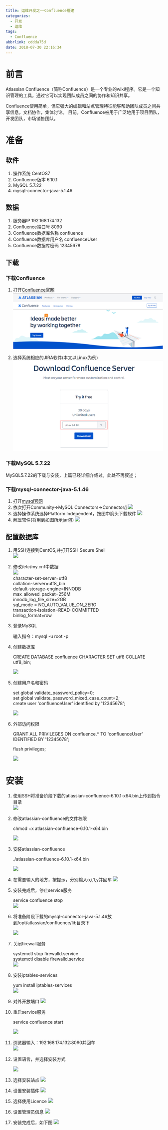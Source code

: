 ```yaml
---
title: 运维开发之——Confluence搭建
categories:
  - 开发
  - 运维
tags:
  - Confluence
abbrlink: cddda75d
date: 2018-07-30 22:16:34
---
```

# 前言
Atlassian Confluence（简称Confluence）是一个专业的wiki程序。它是一个知识管理的工具，通过它可以实现团队成员之间的协作和知识共享。

Confluence使用简单，但它强大的编辑和站点管理特征能够帮助团队成员之间共享信息，文档协作，集体讨论。 目前，Confluence被用于广泛地用于项目团队，开发团队，市场销售团队。

<!--more-->

# 准备
## 软件  
1. 操作系统 CentOS7  
2. Confluence版本 6.10.1
3. MySQL 5.7.22 
4. mysql-connector-java-5.1.46

## 数据
1. 服务器IP 192.168.174.132
2. Confluence端口号 8090
3. Confluence数据库名称 confluence
4. Confluence数据库用户名 confluenceUser
5. Confluence数据库密码 12345678

## 下载 
### 下载Confluence
1. 打开[Confluence官网][1]  
![官网][2]

2. 选择系统相应的JIRA软件(本文以Linux为例) 
![confluence下载][3] 
### 下载MySQL 5.7.22  
MySQL5.7.22的下载与安装，上篇已经详细介绍过，此处不再叙述；  
### 下载mysql-connector-java-5.1.46   
1. 打开[mysql官网][4]
2. 依次打开Community->MySQL Connectors->Connector/j 
![][5]
3. 选择操作系统选择Platform Independent，按图中箭头下载软件 
![][6]  
4. 解压软件(将用到如图所示jar包)
![][7]
## 配置数据库
1. 用SSH连接到CentOS,并打开SSH Secure Shell  
![][8] 
2. 修改/etc/my.cnf中数据   
	![][9]	
	character-set-server=utf8	   
	collation-server=utf8_bin     
	default-storage-engine=INNODB     
	max_allowed_packet=256M	   	
	innodb_log_file_size=2GB     
	sql_mode = NO_AUTO_VALUE_ON_ZERO       
	transaction-isolation=READ-COMMITTED      
	binlog_format=row		  

3. 登录MySQL  
	
	输入指令：mysql -u root -p  
4. 创建数据库  

	CREATE DATABASE confluence CHARACTER SET utf8 COLLATE utf8_bin;     
  
	![][10]   
5. 创建用户名和密码  

	set global validate_password_policy=0;    
	set global validate_password_mixed_case_count=2;    
	create user 'confluenceUser' identified by '12345678';   

	![][11]    
6. 外部访问权限 

	GRANT ALL PRIVILEGES ON confluence.* TO 'confluenceUser' IDENTIFIED BY '12345678';     

	flush privileges;

	![][12]  

# 安装
1. 使用SSH将准备阶段下载的atlassian-confluence-6.10.1-x64.bin上传到指令目录  
![][13]  
2. 修改atlassian-confluence的文件权限 

	chmod +x atlassian-confluence-6.10.1-x64.bin     

	![][14] 
3. 安装atlassian-confluence

	./atlassian-confluence-6.10.1-x64.bin  

	![][15]

4. 在需要输入的地方，按提示，分别输入o,i,1,y并回车 
	![][16]

5. 安装完成后，停止service服务  

	service confluence stop  
	![][17]

6. 将准备阶段下载的mysql-connector-java-5.1.46放到/opt/atlassian/confluence/lib目录下  
  
	![][18]   
7. 关闭firewall服务 
	
	systemctl stop firewalld.service      
	systemctl disable firewalld.service  
	![][19]  
8. 安装iptables-services  

	yum install iptables-services   
	![][20]  

9. 对外开放端口
 ![][21]	
10. 重启service服务  

	service confluence start   

	![][22]

11. 浏览器输入：192.168.174.132:8090并回车  
	![][23]  
12. 设置语言，并选择安装方式

	![][24]  

13. 选择安装站点
![][25]
 
14. 设置安装插件
![][26]  
15. 选择使用Licence
![][27]  
16. 设置管理员信息
![][28]  
17. 安装完成后，如下图
![][29]  




[1]: https://www.atlassian.com/software/confluence
[2]: https://raw.githubusercontent.com/PGzxc/images/master/blog-images/confluence-official-website.png
[3]: https://raw.githubusercontent.com/PGzxc/images/master/blog-images/confluence-download.png
[4]: https://dev.mysql.com/downloads/connector/
[5]: https://raw.githubusercontent.com/PGzxc/images/master/blog-images/confluence-mysql-connect-select.png
[6]: https://raw.githubusercontent.com/PGzxc/images/master/blog-images/confluence-connector-j-download.png
[7]: https://raw.githubusercontent.com/PGzxc/images/master/blog-images/confluence-mysql-connector-j-unzip.png
[8]: https://raw.githubusercontent.com/PGzxc/images/master/blog-images/confluence-ssh.png
[9]: https://raw.githubusercontent.com/PGzxc/images/master/blog-images/confluence-my-cfn.png
[10]: https://raw.githubusercontent.com/PGzxc/images/master/blog-images/confluence-mysql-create-database.png
[11]: https://raw.githubusercontent.com/PGzxc/images/master/blog-images/confluence-mysql-create-user.png
[12]: https://raw.githubusercontent.com/PGzxc/images/master/blog-images/confluence-mysql-user-grant.png
[13]: https://raw.githubusercontent.com/PGzxc/images/master/blog-images/confluence-move-centos.png
[14]: https://raw.githubusercontent.com/PGzxc/images/master/blog-images/confluence-chmod-atlassian.png
[15]: https://raw.githubusercontent.com/PGzxc/images/master/blog-images/confluence-install-atlassia.png
[16]: https://raw.githubusercontent.com/PGzxc/images/master/blog-images/confluence-install-o.png
[17]: https://raw.githubusercontent.com/PGzxc/images/master/blog-images/confluence-service-stop.png
[18]: https://raw.githubusercontent.com/PGzxc/images/master/blog-images/confluence-mysql-connector-j-move.png
[19]: https://raw.githubusercontent.com/PGzxc/images/master/blog-images/confluence-firewall-close.png
[20]: https://raw.githubusercontent.com/PGzxc/images/master/blog-images/confluece-install-iptables.png
[21]: https://raw.githubusercontent.com/PGzxc/images/master/blog-images/confluece-open-port.png
[22]: https://raw.githubusercontent.com/PGzxc/images/master/blog-images/confluence-service-start.png
[23]: https://raw.githubusercontent.com/PGzxc/images/master/blog-images/confluence-setup.png
[24]: https://raw.githubusercontent.com/PGzxc/images/master/blog-images/confluence-language.png
[25]: https://raw.githubusercontent.com/PGzxc/images/master/blog-images/confluence-content-shifan.png
[26]: https://raw.githubusercontent.com/PGzxc/images/master/blog-images/confluence-install-plugins.png
[27]: https://raw.githubusercontent.com/PGzxc/images/master/blog-images/confluence-install-licence.png
[28]: https://raw.githubusercontent.com/PGzxc/images/master/blog-images/confluence-config-sys-admin.png
[29]: https://raw.githubusercontent.com/PGzxc/images/master/blog-images/confluence-homepage.png